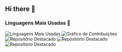 ## Hi there 👋

<!--
**ndamasc/ndamasc** is a ✨ _special_ ✨ repository because its `README.md` (this file) appears on your GitHub profile.

Here are some ideas to get you started:

- 🔭 I’m currently working on ...
- 🌱 I’m currently learning ...
- 👯 I’m looking to collaborate on ...
- 🤔 I’m looking for help with ...
- 💬 Ask me about ...
- 📫 How to reach me: ...
- 😄 Pronouns: ...
- ⚡ Fun fact: ...
-->
### Linguagens Mais Usadas 🌟
![Linguagens Mais Usadas](https://github-readme-stats.vercel.app/api/top-langs/?username=ndamasc&layout=compact&theme=radical)
![Gráfico de Contribuições](https://github-readme-activity-graph.vercel.app/graph?username=ndamasc&theme=radical)
![Repositório Destacado](https://github-readme-stats.vercel.app/api/pin/?username=ndamasc&repo=ClearFlow-Sentinel-app&theme=radical)
![Repositório Destacado](https://github-readme-stats.vercel.app/api/pin/?username=ndamasc&repo=CP-Lab-&theme=radical)
![Repositório Destacado](https://github-readme-stats.vercel.app/api/pin/?username=ndamasc&repo=Esp-Sender-Lora&theme=radical)


